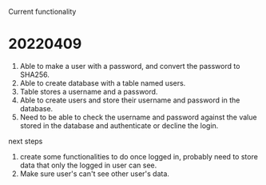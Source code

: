 Current functionality
# 20220409
1. Able to make a user with a password, and convert the password to SHA256.
2. Able to create database with a table named users.
3. Table stores a username and a password.
4. Able to create users and store their username and password in the database. 
5. Need to be able to check the username and password against the value stored in the database and authenticate or
decline the login. 

next steps
1. create some functionalities to do once logged in, probably need to store data that only the logged in user can see. 
2. Make sure user's can't see other user's data. 